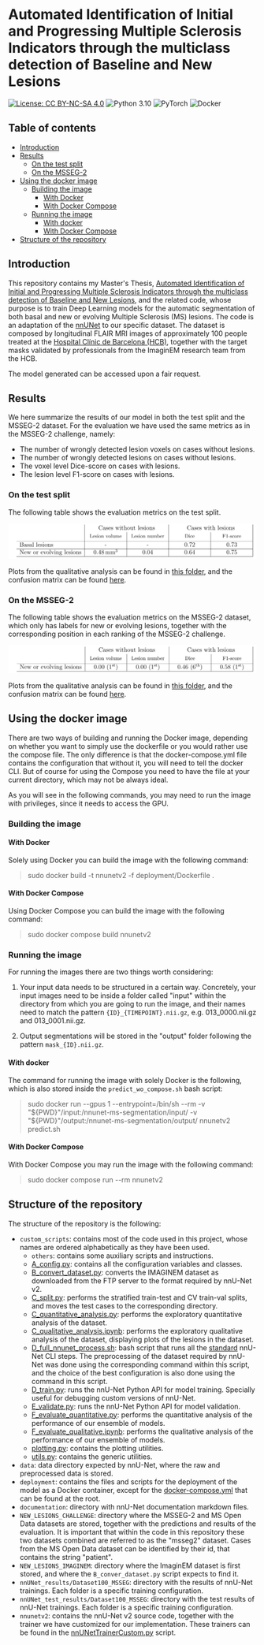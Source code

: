 ﻿# Automated Identification of Initial and Progressing Multiple Sclerosis Indicators through the multiclass detection of Baseline and New Lesions
[![License: CC BY-NC-SA 4.0](https://licensebuttons.net/l/by-nc-sa/4.0/88x31.png)](https://creativecommons.org/licenses/by-nc-sa/4.0/)
![Python 3.10](https://img.shields.io/badge/python-3.10-blue.svg?style=for-the-badge&logo=python&logoColor=ffdd54&labelColor=blue&color=gray)
![PyTorch](https://img.shields.io/badge/PyTorch-%23EE4C2C.svg?style=for-the-badge&logo=PyTorch&logoColor=white)
![Docker](https://img.shields.io/badge/docker-%230db7ed.svg?style=for-the-badge&logo=docker&logoColor=white)

## Table of contents
<!-- TOC -->
* [Introduction](#introduction)
* [Results](#results)
  * [On the test split](#on-the-test-split)
  * [On the MSSEG-2](#on-the-msseg-2)
* [Using the docker image](#using-the-docker-image)
  * [Building the image](#building-the-image)
    * [With Docker](#with-docker)
    * [With Docker Compose](#with-docker-compose)
  * [Running the image](#running-the-image)
    * [With docker](#with-docker-1)
    * [With Docker Compose](#with-docker-compose-1)
* [Structure of the repository](#structure-of-the-repository)
<!-- TOC -->

## Introduction

This repository contains my Master's Thesis, 
[Automated Identification of Initial and Progressing Multiple Sclerosis Indicators through the multiclass detection of Baseline and New Lesions](Thesis.pdf),
and the related code, whose purpose is to train Deep Learning models for the automatic segmentation of both basal and new or evolving Multiple Sclerosis (MS) lesions.
The code is an adaptation of the [nnUNet](https://github.com/MIC-DKFZ/nnUNet) to our specific dataset.
The dataset is composed by longitudinal FLAIR MRI images of approximately 100 people treated at
the [Hospital Clínic de Barcelona (HCB)](https://www.clinicbarcelona.org/),
together with the target masks validated by professionals from the ImaginEM research team from the HCB.

The model generated can be accessed upon a fair request.

## Results

We here summarize the results of our model in both the test split and the MSSEG-2 dataset.
For the evaluation we have used the same metrics as in the MSSEG-2 challenge, 
namely:
+ The number of wrongly detected lesion voxels on cases without lesions.
+ The number of wrongly detected lesions on cases without lesions.
+ The voxel level Dice-score on cases with lesions.
+ The lesion level F1-score on cases with lesions.

### On the test split
The following table shows the evaluation metrics on the test split.

![results_table.png](nnUNet_test_results/Dataset100_MSSEG/results_table.png)

Plots from the qualitative analysis can be found in [this folder](nnUNet_test_results/Dataset100_MSSEG/nnUNetTrainerExtremeOversamplingEarlyStoppingLowLR__nnUNetPlans__3d_fullres/Analysis),
and the confusion matrix can be found [here](nnUNet_test_results/Dataset100_MSSEG/ConfusionMatrix.png).

### On the MSSEG-2
The following table shows the evaluation metrics on the MSSEG-2 dataset, 
which only has labels for new or evolving lesions, 
together with the corresponding position in each ranking of the MSSEG-2 challenge.

![MSSEG2_results_table.png](NEW_LESIONS_CHALLENGE/MSSEG2_results_table.png)

Plots from the qualitative analysis can be found in [this folder](NEW_LESIONS_CHALLENGE/Analysis), 
and the confusion matrix can be found [here](NEW_LESIONS_CHALLENGE/MSSEG2ConfusionMatrix.png).

## Using the docker image

There are two ways of building and running the Docker image,
depending on whether you want to simply use the dockerfile
or you would rather use the compose file.
The only difference is that the docker-compose.yml file contains
the configuration that without it,
you will need to tell the docker CLI.
But of course for using the Compose you need to have the file at your current directory,
which may not be always ideal.

As you will see in the following commands,
you may need to run the image with privileges,
since it needs to access the GPU.

### Building the image

#### With Docker

Solely using Docker you can build the image with the following command:

> sudo docker build -t nnunetv2 -f deployment/Dockerfile .

#### With Docker Compose

Using Docker Compose you can build the image with the following command:

> sudo docker compose build nnunetv2

### Running the image

For running the images there are two things worth considering:

1. Your input data needs to be structured in a certain way.
   Concretely, your input images need to be inside a folder called "input"
   within the directory from which you are going to run the image,
   and their names need to match the pattern `{ID}_{TIMEPOINT}.nii.gz`,
   e.g. 013_0000.nii.gz and 013_0001.nii.gz.

2. Output segmentations will be stored in the "output" folder following the pattern `mask_{ID}.nii.gz`.

#### With docker

The command for running the image with solely Docker is the following,
which is also stored inside the `predict_wo_compose.sh` bash script:

> sudo docker run --gpus 1 --entrypoint=/bin/sh --rm
> -v "${PWD}"/input:/nnunet-ms-segmentation/input/
> -v "${PWD}"/output:/nnunet-ms-segmentation/output/
> nnunetv2 predict.sh

#### With Docker Compose

With Docker Compose you may run the image with the following command:

> sudo docker compose run --rm nnunetv2

## Structure of the repository

The structure of the repository is the following:

+ `custom_scripts`: contains most of the code used in this project,
  whose names are ordered alphabetically as they have been used.
    - `others`: contains some auxiliary scripts and instructions.
    - [A_config.py](custom_scripts/A_config.py): contains all the configuration variables and classes.
    - [B_convert_dataset.py](custom_scripts/B_convert_dataset.py): converts the IMAGINEM dataset as downloaded
      from the FTP server to the format required by nnU-Net v2.
    - [C_split.py](custom_scripts/C_split.py): performs the stratified train-test and CV train-val splits,
      and moves the test cases to the corresponding directory.
    - [C_quantitative_analysis.py](custom_scripts/C_quantitative_analysis.py): performs the exploratory
      quantitative analysis of the dataset.
    - [C_qualitative_analysis.ipynb](custom_scripts/C_qualitative_analysis.ipynb): performs the exploratory
      qualitative analysis of the dataset,
      displaying plots of the lesions in the dataset.
    - [D_full_nnunet_process.sh](custom_scripts/D_full_nnunet_process.sh): bash script that runs all the [standard](documentation/how_to_use_nnunet.md) 
      nnU-Net CLI steps. 
      The preprocessing of the dataset required by nnU-Net was done using the corresponding command within this script, 
      and the choice of the best configuration is also done using the command in this script.
    - [D_train.py](custom_scripts/D_train.py): runs the nnU-Net Python API for model training. 
      Specially useful for debugging custom versions of nnU-Net.
    - [E_validate.py](custom_scripts/E_validate.py): runs the nnU-Net Python API for model validation.
    - [F_evaluate_quantitative.py](custom_scripts/F_evaluate_quantitative.py): performs the quantitative analysis
      of the performance of our ensemble of models.
    - [F_evaluate_qualitative.ipynb](custom_scripts/F_evaluate_qualitative.ipynb): performs the qualitative
      analysis of the performance of our ensemble of models.
    - [plotting.py](custom_scripts/plotting.py): contains the plotting utilities.
    - [utils.py](custom_scripts/utils.py): contains the generic utilities.
+ `data`: data directory expected by nnU-Net, where the raw and preprocessed data is stored.
+ `deployment`: contains the files and scripts for the deployment of the model as a Docker container, 
  except for the [docker-compose.yml](docker-compose.yml) that can be found at the root.
+ `documentation`: directory with nnU-Net documentation markdown files.
+ `NEW_LESIONS_CHALLENGE`: directory where the MSSEG-2 and MS Open Data datasets are stored,
  together with the predictions and results of the evaluation.
  It is important that within the code in this repository
  these two datasets combined are referred to as the "msseg2" dataset.
  Cases from the MS Open Data dataset can be identified by their id,
  that contains the string "patient".
+ `NEW_LESIONS_IMAGINEM`: directory where the ImaginEM dataset is first stored,
  and where the `B_conver_dataset.py` script expects to find it.
+ `nnUNet_results/Dataset100_MSSEG`: directory with the results of nnU-Net trainings. Each folder is a specific training
  configuration.
+ `nnUNet_test_results/Dataset100_MSSEG`: directory with the test results of nnU-Net trainings. Each folder is a
  specific training configuration.
+ `nnunetv2`: contains the nnU-Net v2 source code, together with the trainer we have customized for our implementation.
  These trainers can be found in the [nnUNetTrainerCustom.py](nnunetv2/training/nnUNetTrainer/variants/0_OURS/nnUNetTrainerCustom.py) script.
